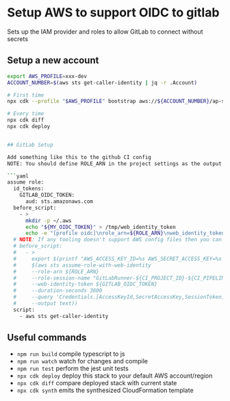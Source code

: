 # Setup AWS to support OIDC to gitlab

Sets up the IAM provider and roles to allow GitLab to connect without secrets

## Setup a new account

``` bash
export AWS_PROFILE=xxx-dev
ACCOUNT_NUMBER=$(aws sts get-caller-identity | jq -r .Account)

# First time
npx cdk --profile "$AWS_PROFILE" bootstrap aws://${ACCOUNT_NUMBER}/ap-southeast-2

# Every time
npx cdk diff
npx cdk deploy


## GitLab Setup

Add something like this to the github CI config
NOTE: You should define ROLE_ARN in the project settings as the output from the cloudformation stack

```yaml
assume role:
  id_tokens:
    GITLAB_OIDC_TOKEN:
      aud: sts.amazonaws.com
  before_script:
    - >
      mkdir -p ~/.aws
      echo "${MY_OIDC_TOKEN}" > /tmp/web_identity_token
      echo -e "[profile oidc]\nrole_arn=${ROLE_ARN}\nweb_identity_token_file=/tmp/web_identity_token" > ~/.aws/config
  # NOTE: If any tooling doesn't support AWS config files then you can do the below to get env variables
  # before_script:
  #   - >
  #     export $(printf "AWS_ACCESS_KEY_ID=%s AWS_SECRET_ACCESS_KEY=%s AWS_SESSION_TOKEN=%s"
  #     $(aws sts assume-role-with-web-identity
  #     --role-arn ${ROLE_ARN}
  #     --role-session-name "GitLabRunner-${CI_PROJECT_ID}-${CI_PIPELINE_ID}"
  #     --web-identity-token ${GITLAB_OIDC_TOKEN}
  #     --duration-seconds 3600
  #     --query 'Credentials.[AccessKeyId,SecretAccessKey,SessionToken]'
  #     --output text))
  script:
    - aws sts get-caller-identity
```

## Useful commands

* `npm run build`   compile typescript to js
* `npm run watch`   watch for changes and compile
* `npm run test`    perform the jest unit tests
* `npx cdk deploy`  deploy this stack to your default AWS account/region
* `npx cdk diff`    compare deployed stack with current state
* `npx cdk synth`   emits the synthesized CloudFormation template
